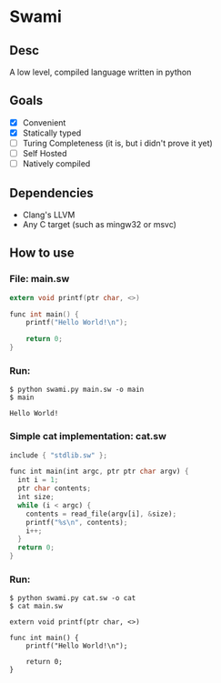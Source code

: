 # Swami
## Desc
A low level, compiled language written in python
## Goals
- [x] Convenient
- [x] Statically typed
- [ ] Turing Completeness (it is, but i didn't prove it yet)
- [ ] Self Hosted
- [ ] Natively compiled
## Dependencies
- Clang's LLVM
- Any C target (such as mingw32 or msvc)
## How to use
### File: main.sw
```c
extern void printf(ptr char, <>)

func int main() {
    printf("Hello World!\n");

    return 0;
}
```
### Run:
```
$ python swami.py main.sw -o main
$ main

Hello World!
```
### Simple cat implementation: cat.sw
```rs
include { "stdlib.sw" };

func int main(int argc, ptr ptr char argv) {
  int i = 1;
  ptr char contents;
  int size;
  while (i < argc) {
    contents = read_file(argv[i], &size);
    printf("%s\n", contents);
    i++;
  }
  return 0;
}
```
### Run:
```
$ python swami.py cat.sw -o cat
$ cat main.sw

extern void printf(ptr char, <>)

func int main() {
    printf("Hello World!\n");

    return 0;
}
```